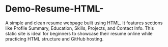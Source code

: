 # Demo-Resume-HTML-
A simple and clean resume webpage built using HTML. It features sections like Profile Summary, Education, Skills, Projects, and Contact Info. This static site is ideal for beginners to showcase their resume online while practicing HTML structure and GitHub hosting.
